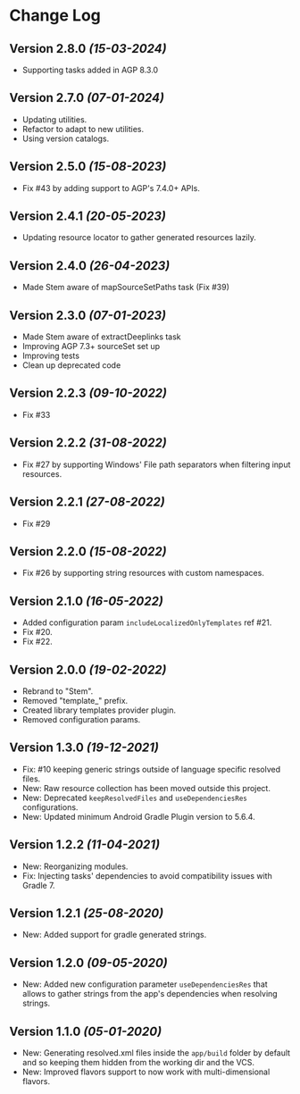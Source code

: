 Change Log
==========

Version 2.8.0 *(15-03-2024)*
---

* Supporting tasks added in AGP 8.3.0

Version 2.7.0 *(07-01-2024)*
---

* Updating utilities.
* Refactor to adapt to new utilities.
* Using version catalogs.

Version 2.5.0 *(15-08-2023)*
---

* Fix #43 by adding support to AGP's 7.4.0+ APIs.

Version 2.4.1 *(20-05-2023)*
---

* Updating resource locator to gather generated resources lazily.

Version 2.4.0 *(26-04-2023)*
---

* Made Stem aware of mapSourceSetPaths task (Fix #39)

Version 2.3.0 *(07-01-2023)*
---

* Made Stem aware of extractDeeplinks task
* Improving AGP 7.3+ sourceSet set up
* Improving tests
* Clean up deprecated code

Version 2.2.3 *(09-10-2022)*
---

* Fix #33

Version 2.2.2 *(31-08-2022)*
---

* Fix #27 by supporting Windows' File path separators when filtering input resources.

Version 2.2.1 *(27-08-2022)*
---

* Fix #29

Version 2.2.0 *(15-08-2022)*
---

* Fix #26 by supporting string resources with custom namespaces.

Version 2.1.0 *(16-05-2022)*
---

* Added configuration param `includeLocalizedOnlyTemplates` ref #21.
* Fix #20.
* Fix #22.

Version 2.0.0 *(19-02-2022)*
---

* Rebrand to "Stem".
* Removed "template_" prefix.
* Created library templates provider plugin.
* Removed configuration params.

Version 1.3.0 *(19-12-2021)*
---

* Fix: #10 keeping generic strings outside of language specific resolved files.
* New: Raw resource collection has been moved outside this project.
* New: Deprecated `keepResolvedFiles` and `useDependenciesRes` configurations.
* New: Updated minimum Android Gradle Plugin version to 5.6.4.

Version 1.2.2 *(11-04-2021)*
---

* New: Reorganizing modules.
* Fix: Injecting tasks' dependencies to avoid compatibility issues with Gradle 7.

Version 1.2.1 *(25-08-2020)*
---

* New: Added support for gradle generated strings.

Version 1.2.0 *(09-05-2020)*
---

* New: Added new configuration parameter `useDependenciesRes` that allows to gather strings from the app's dependencies
  when resolving strings.

Version 1.1.0 *(05-01-2020)*
---

* New: Generating resolved.xml files inside the `app/build` folder by default and so keeping them hidden from the
  working dir and the VCS.
* New: Improved flavors support to now work with multi-dimensional flavors.